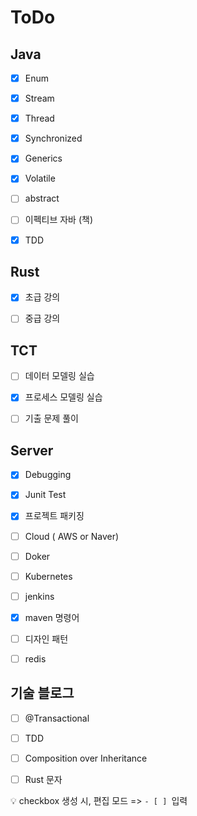 # ToDo



## Java

- [x] Enum
- [x] Stream
- [x] Thread
- [x] Synchronized
- [x] Generics
- [x] Volatile
- [ ] abstract
- [ ] 이펙티브 자바 (책)
- [x] TDD



## Rust

- [x] 초급 강의
- [ ] 중급 강의



## TCT

- [ ] 데이터 모델링 실습
- [x] 프로세스 모델링 실습
- [ ] 기출 문제 풀이



## Server

- [x] Debugging
- [x] Junit Test
- [x] 프로젝트 패키징
- [ ] Cloud ( AWS or Naver)
- [ ] Doker
- [ ] Kubernetes

- [ ] jenkins

- [x] maven 명령어

- [ ] 디자인 패턴

- [ ] redis





## 기술 블로그

- [ ] @Transactional
- [ ] TDD
- [ ] Composition over Inheritance
- [ ] Rust 문자



:bulb: checkbox 생성 시, 편집 모드 => `- [ ] `입력

